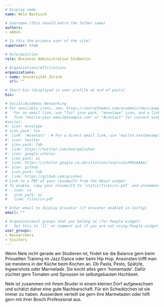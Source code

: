 ```yaml
---
# Display name
name: Nele Bockisch

# Username (this should match the folder name)
authors:
- admin

# Is this the primary user of the site?
superuser: true

# Role/position
role: Business Administration Studentin

# Organizations/Affiliations
organizations:
- name: Universität Zürich
  url: ""

# Short bio (displayed in user profile at end of posts)
bio: 

# Social/Academic Networking
# For available icons, see: https://sourcethemes.com/academic/docs/page-builder/#icons
#   For an email link, use "fas" icon pack, "envelope" icon, and a link in the
#   form "mailto:your-email@example.com" or "#contact" for contact widget.
#social:
#- icon: envelope
# icon_pack: fas
#  link: '#contact'  # For a direct email link, use "mailto:test@example.org".
#- icon: twitter
#  icon_pack: fab
#  link: https://twitter.com/GeorgeCushen
#- icon: google-scholar
#  icon_pack: ai
#  link: https://scholar.google.co.uk/citations?user=sIwtMXoAAAAJ
#- icon: github
#  icon_pack: fab
#  link: https://github.com/gcushen
# Link to a PDF of your resume/CV from the About widget.
# To enable, copy your resume/CV to `static/files/cv.pdf` and uncomment the lines below.
# - icon: cv
#   icon_pack: ai
#   link: files/cv.pdf

# Enter email to display Gravatar (if Gravatar enabled in Config)
email: ""

# Organizational groups that you belong to (for People widget)
#   Set this to `[]` or comment out if you are not using People widget.
user_groups:
- Researchers
- Visitors
---
```


Wenn Nele nicht gerade am Studieren ist, findet sie die Balance gern beim Priouetten Training im Jazz Dance oder beim Hip Hop. Ansonsten trifft man sie meistens in der Küche beim Kochen an. Ob Pasta, Pesto, Spätzle, Ingwershots oder Marmelade. Sie kocht alles gern 'homemade'. Dafür züchtet gern Tomaten und Sprossen im selbstgebauten Hochbeet.

Nele ist zusammen mit ihrem Bruder in einem kleinen Dorf aufgewachsen und schätzt daher eine gute Nachbarschaft. Für ein Schwätzchen ist sie immer zu haben. Ausserdem verteilt sie gern ihre Marmeladen oder hilft gern mit ihrer Bosch Professional aus. 

